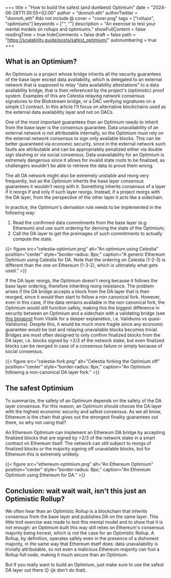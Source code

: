 +++
title = "How to build the safest (and dumbest) Optimium"
date = "2024-06-28T11:30:55+02:00"
author = "donnoh.eth"
authorTwitter = "donnoh_eth" #do not include @
cover = "cover.png"
tags = ["rollups", "optimiums"]
keywords = ["", ""]
description = "An exercise to test your mental models on rollups and optimiums."
showFullContent = false
readingTime = true
hideComments = false
draft = false
path = "https://scalability.guide/posts/safest_optimium/"
autonumbering = true
+++

## What is an Optimium?

An Optimium is a project whose bridge inherits all the security guarantees of the base layer except data availability, which is delegated to an external network that is supposed to relay "data availability attestations" to a data availability bridge, that is then referenced by the project's (optimistic) proof system. Examples of this are Celestia relaying network consensus signatures to the Blobstream bridge, or a DAC verifying signatures on a simple L1 contract. In this article I'll focus on alternative blockchains used as the external data availability layer and not on DACs.

One of the most important guarantees than an Optimium needs to inherit from the base layer is the consensus guarantee. Data unavailability of an external network is not attributable internally, so the Optimium must rely on the external network consensus to sign only available blocks. This can be better guaranteed via economic security, since in the external network such faults are attributable and can be appropriately penalized either via double sign slashing or via social consensus. Data unavailability for an Optimium is extremely dangerous since it allows for invalid state roots to be finalized, as challengers wouldn't be able to retrieve the data to prove them wrong.

The alt DA network might also be extremely unstable and reorg very frequently, but as the Optimium inherits the base layer consensus guarantees it wouldn't reorg with it. Something inherits consensus of a layer if it reorgs if and only if such layer reorgs. Instead, if a project reorgs with the DA layer, from the perspective of the other layer it acts like a sidechain.

In practice, the Optimium's derivation rule needs to be implemented in the following way:

1. Read the confirmed data commitments from the base layer (e.g. Ethereum) and use such ordering for deriving the state of the Optimium;
2. Call the DA layer to get the preimages of such commitments to actually compute the state.

{{< figure src="celestia-optimium.png" alt="An optimium using Celestia" position="center" style="border-radius: 8px;" caption="A generic Ethereum Optimium using Celestia for DA. Note that the ordering on Celestia (1-2-3) is different than the one on Ethereum (1-3-2), which is ultimately what gets used." >}}

If the DA layer reorgs, the Optimium doesn't reorg because it follows the base layer ordering, therefore inheriting reorg resistance. The problem arises if the DA bridge accepts a block from the DA layer that is then reorged, since it would then start to follow a non canonical fork. However, even in this case, if the data remains available in the non canonical fork, the Optimium would still function safely, making this the biggest difference in security between an Optimium and a sidechain with a validating bridge (see [this blogpost](https://vitalik.eth.limo/general/2023/10/31/l2types.html) from Vitalik for a deeper explanation, i.e. Validiums vs quasi-Validiums). Despite this, it would be much more fragile since any economic guarantee would be lost and relaying unavailable blocks becomes trivial. Bridges are most often designed to only confirm finalized blocks from the DA layer, i.e. blocks signed by >2/3 of the network stake, but even finalized blocks can be reorged in case of a consensus failure or simply because of social consensus.

{{< figure src="celestia-fork.png" alt="Celestia forking the Optimium off" position="center" style="border-radius: 8px;" caption="An Optimium following a non-canonical DA layer fork." >}}

## The safest Optimium

To summarize, the safety of an Optimium depends on the safety of the DA layer consensus. For this reason, an Optimium should choose the DA layer with the highest economic security and safest consensus. As we all know, Ethereum is the chain that gives out the strongest finality guarantees out there, so why not using that?

An Ethereum Optimium can implement an Ethereum DA bridge by accepting finalized blocks that are signed by >2/3 of the network stake in a smart contract on Ethereum itself. The network can still subject to reorgs of finalized blocks or the majority signing off unavailable blocks, but for Ethereum this is extremely unlikely.

{{< figure src="ethereum-optimium.png" alt="An Ethereum Optimium" position="center" style="border-radius: 8px;" caption="An Ethereum Optimium using Ethereum for DA." >}}

## Conclusion: wait wait wait, isn't this just an Optimistic Rollup?

We often hear than an Optimistic Rollup is a blockchain that inherits consensus from the base layer and publishes DA on the same layer. This little troll exercise was made to test this mental model and to show that it is not enough: an Optimium built this way still relies on Ethereum's consensus majority being honest, which is not the case for an Optimistic Rollup. A Rollup, by definition, operates safely even in the presence of a dishonest majority, in the same way that Ethereum itself does: data unavailability is trivially attributable, so not even a malicious Ethereum majority can fool a Rollup full node, making it much secure than an Optimium.

But if you really want to build an Optimium, just make sure to use the safest DA layer out there 😉 (jk don't do that).
